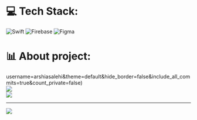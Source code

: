 
# 💻 Tech Stack:
![Swift](https://img.shields.io/badge/swift-F54A2A?style=for-the-badge&logo=swift&logoColor=white) ![Firebase](https://img.shields.io/badge/firebase-a08021?style=for-the-badge&logo=firebase&logoColor=ffcd34) ![Figma](https://img.shields.io/badge/figma-%23F24E1E.svg?style=for-the-badge&logo=figma&logoColor=white)

# 📊 About project:

username=arshiasalehi&theme=default&hide_border=false&include_all_commits=true&count_private=false)<br/>
![](https://nirzak-streak-stats.vercel.app/?user=arshiasalehi&theme=default&hide_border=false)<br/>
![](https://github-readme-stats.vercel.app/api/top-langs/?username=arshiasalehi&theme=default&hide_border=false&include_all_commits=true&count_private=false&layout=compact)

---
[![](https://visitcount.itsvg.in/api?id=arshiasalehi&icon=0&color=0)](https://visitcount.itsvg.in)

<!-- Proudly created with GPRM ( https://gprm.itsvg.in ) -->
